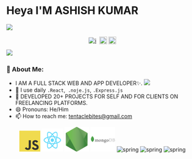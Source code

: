 # Heya I'M ASHISH KUMAR
 <img src="https://github.com/TheDudeThatCode/TheDudeThatCode/blob/master/Assets/Hi.gif" width="29px">
<p align="center">
<a href="https://www.linkedin.com/in/ashish-kumar-3aa50121a/" target="blank"><img align="center"  src="https://media.licdn.com/dms/image/C560BAQHaVYd13rRz3A/company-logo_200_200/0/1638831589865?e=2147483647&v=beta&t=Zq1zixRFUNMSm2Ldgu_hcJAYTL1gWG3VHKXO4kf9lDQ" alt="i" height="20" width="20" /></a>&nbsp;
<a href="https://www.instagram.com/___ashish.x___/" target="blank"><img align="center" src="https://robots.net/wp-content/uploads/2020/03/Photo-by-Tumisu-1-1-600x595.jpg" alt="" height="20" width="20" /></a>
      <a href="https://app.netlify.com/teams/ashishtech16/overview" target="blank"><img align="center" src="https://pbs.twimg.com/profile_images/1413544188411482112/61xGHyIi_400x400.jpg" alt="" height="20" width="20" /></a>
</p>


![](https://camo.githubusercontent.com/992babdffd8c74a1502de375fbdf7e4d54773242/68747470733a2f2f6d656469612e67697068792e636f6d2f6d656469612f53576f536b4e36447854737a71494b4571762f67697068792e676966)

### 🤵 About Me:
- I AM A  FULL STACK WEB AND APP DEVELOPER✨.
      <img src="https://media.giphy.com/media/WUlplcMpOCEmTGBtBW/giphy.gif" width="30">
- 🤔 I use daily ```.React```,``` .noje.js```, ```.Express.js```
- 🌱 DEVELOPED 20+ PROJECTS  FOR SELF AND FOR CLIENTS ON FREELANCING PLATFORMS.
- 😄 Pronouns: He/Him
- 📫 How to reach me: tentaclebites@gmail.com


<p align="center">
 
<img src="https://raw.githubusercontent.com/github/explore/80688e429a7d4ef2fca1e82350fe8e3517d3494d/topics/javascript/javascript.png" alt="java" width="55" height="55"/> 
<img src="https://raw.githubusercontent.com/github/explore/80688e429a7d4ef2fca1e82350fe8e3517d3494d/topics/react/react.png" alt="mysql" width="55" height="60"/> 
<img src="https://raw.githubusercontent.com/github/explore/80688e429a7d4ef2fca1e82350fe8e3517d3494d/topics/nodejs/nodejs.png" alt="python" width="65" height="65"/>
<img src="https://raw.githubusercontent.com/github/explore/80688e429a7d4ef2fca1e82350fe8e3517d3494d/topics/mongodb/mongodb.png" alt="spring" width="65" height="65"/>
<img src="https://cdn-icons-png.flaticon.com/512/174/174854.png" alt="spring" width="65" height="65"/>
<img src="https://encrypted-tbn0.gstatic.com/images?q=tbn:ANd9GcTRXDbhuCMqA0dm6bdrc7Y-hqwEAloWb49GDfz-PZk&s" alt="spring" width="65" height="65"/>
<img src="https://upload.wikimedia.org/wikipedia/commons/thumb/1/18/ISO_C%2B%2B_Logo.svg/1200px-ISO_C%2B%2B_Logo.svg.png" alt="spring" width="65" height="65"/>

</p>

